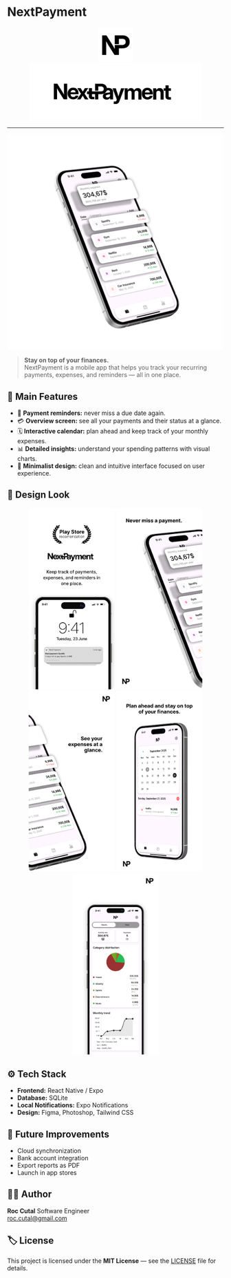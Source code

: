 ﻿# NextPayment
<p align="center">
  <img src="./assets/images/logo-light.png" alt="NP logo" width="80"/>
  <br/>
  <img src="./assets/images/splash-icon.png" alt="NextPayment logo" width="400"/>
</p>

---
<p align="center">
    <img src="./screenshots/mockprincipal.png" alt="1" width="500"/>
</p>

> **Stay on top of your finances.**  
> NextPayment is a mobile app that helps you track your recurring payments, expenses, and reminders — all in one place.


## 📱 Main Features

- 🔔 **Payment reminders:** never miss a due date again.  
- 💳 **Overview screen:** see all your payments and their status at a glance.  
- 🗓️ **Interactive calendar:** plan ahead and keep track of your monthly expenses.  
- 📊 **Detailed insights:** understand your spending patterns with visual charts.  
- 🧭 **Minimalist design:** clean and intuitive interface focused on user experience.


## 🧠 Design Look

<p align="center">
  <img src="./screenshots/1.png" alt="1" width="200"/>
  <img src="./screenshots/2.png" alt="2" width="200"/>
  <img src="./screenshots/3.png" alt="3" width="200"/>
  <img src="./screenshots/4.png" alt="4" width="200"/>
  <img src="./screenshots/5.png" alt="5" width="200"/>
</p>



## ⚙️ Tech Stack

- **Frontend:** React Native / Expo
- **Database:** SQLite  
- **Local Notifications:** Expo Notifications
- **Design:** Figma, Photoshop, Tailwind CSS  


## 🧩 Future Improvements

- Cloud synchronization 
- Bank account integration  
- Export reports as PDF 
- Launch in app stores 


## 👨‍💻 Author

**Roc Cutal** 
Software Engineer  
roc.cutal@gmail.com

## 🏷️ License
This project is licensed under the **MIT License** — see the [LICENSE](./LICENSE) file for details.

